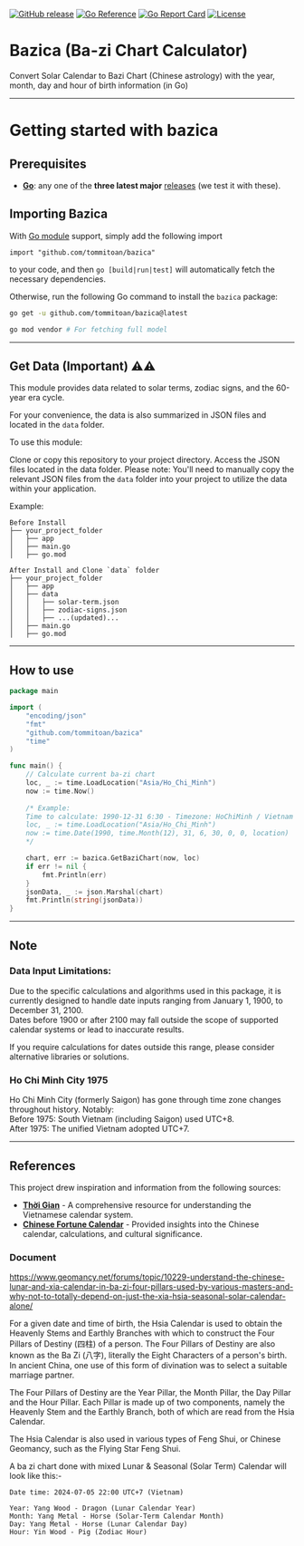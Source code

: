 [![GitHub release](https://img.shields.io/github/tag/tommitoan/bazica.svg?label=latest)](https://github.com/tommitoan/bazica/releases)
[![Go Reference](https://pkg.go.dev/badge/github.com/tommitoan/bazica.svg)](https://pkg.go.dev/github.com/tommitoan/bazica)
[![Go Report Card](https://goreportcard.com/badge/github.com/tommitoan/bazica)](https://goreportcard.com/report/github.com/tommitoan/bazica)
[![License](https://img.shields.io/badge/license-MIT-cyan)](https://github.com/tommitoan/bazica/blob/master/LICENSE)

# Bazica (Ba-zi Chart Calculator) 
Convert Solar Calendar to Bazi Chart (Chinese astrology) with the year, month, day and hour of birth information (in Go)
___
# Getting started with bazica 
## Prerequisites

- **[Go](https://go.dev/)**: any one of the **three latest major** [releases](https://go.dev/doc/devel/release) (we test it with these).

## Importing Bazica

With [Go module](https://github.com/golang/go/wiki/Modules) support, simply add the following import

```
import "github.com/tommitoan/bazica"
```

to your code, and then `go [build|run|test]` will automatically fetch the necessary dependencies.

Otherwise, run the following Go command to install the `bazica` package:

```sh
go get -u github.com/tommitoan/bazica@latest

go mod vendor # For fetching full model
```

___
## Get Data (Important) ⚠️⚠️

This module provides data related to solar terms, zodiac signs, and the 60-year era cycle.

For your convenience, the data is also summarized in JSON files and located in the `data` folder.

To use this module:

Clone or copy this repository to your project directory.
Access the JSON files located in the data folder.
Please note: You'll need to manually copy the relevant JSON files from the `data` folder into your project to utilize the data within your application.

Example:
```
Before Install              
├── your_project_folder
│   ├── app
│   ├── main.go
│   ├── go.mod

After Install and Clone `data` folder
├── your_project_folder
│   ├── app
│   ├── data
│   │   ├── solar-term.json
│   │   ├── zodiac-signs.json
│   │   ├── ...(updated)...
│   ├── main.go
│   ├── go.mod
```

___
## How to use

```go
package main

import (
	"encoding/json"
	"fmt"
	"github.com/tommitoan/bazica"
	"time"
)

func main() {
	// Calculate current ba-zi chart
	loc, _ := time.LoadLocation("Asia/Ho_Chi_Minh")
	now := time.Now() 
	
	/* Example: 
	Time to calculate: 1990-12-31 6:30 - Timezone: HoChiMinh / Vietnam
	loc, _ := time.LoadLocation("Asia/Ho_Chi_Minh")
	now := time.Date(1990, time.Month(12), 31, 6, 30, 0, 0, location)
	*/

	chart, err := bazica.GetBaziChart(now, loc)
	if err != nil {
		fmt.Println(err)
	}
	jsonData, _ := json.Marshal(chart)
	fmt.Println(string(jsonData))
}
```
___
## Note
### Data Input Limitations:
Due to the specific calculations and algorithms used in this package, it is currently designed to handle date inputs ranging from January 1, 1900, to December 31, 2100.   
Dates before 1900 or after 2100 may fall outside the scope of supported calendar systems or lead to inaccurate results.

If you require calculations for dates outside this range, please consider alternative libraries or solutions.

###  Ho Chi Minh City 1975
Ho Chi Minh City (formerly Saigon) has gone through time zone changes throughout history. Notably:  
Before 1975: South Vietnam (including Saigon) used UTC+8.  
After 1975: The unified Vietnam adopted UTC+7.

___
## References

This project drew inspiration and information from the following sources:

* **[Thời Gian](https://www.thoigian.com.vn/)** - A comprehensive resource for understanding the Vietnamese calendar system.
* **[Chinese Fortune Calendar](https://www.chinesefortunecalendar.com/)** - Provided insights into the Chinese calendar, calculations, and cultural significance.



### Document
https://www.geomancy.net/forums/topic/10229-understand-the-chinese-lunar-and-xia-calendar-in-ba-zi-four-pillars-used-by-various-masters-and-why-not-to-totally-depend-on-just-the-xia-hsia-seasonal-solar-calendar-alone/

For a given date and time of birth, the Hsia Calendar is used to obtain the Heavenly Stems and Earthly Branches with which to construct the Four Pillars of Destiny (四柱) of a person. 
The Four Pillars of Destiny are also known as the Ba Zi (八字), literally the Eight Characters of a person's birth. 
In ancient China, one use of this form of divination was to select a suitable marriage partner.

The Four Pillars of Destiny are the Year Pillar, the Month Pillar, the Day Pillar and the Hour Pillar. 
Each Pillar is made up of two components, namely the Heavenly Stem and the Earthly Branch, both of which are read from the Hsia Calendar.

The Hsia Calendar is also used in various types of Feng Shui, or Chinese Geomancy, such as the Flying Star Feng Shui.

A ba zi chart done with mixed Lunar & Seasonal (Solar Term) Calendar will look like this:- 

```
Date time: 2024-07-05 22:00 UTC+7 (Vietnam)  

Year: Yang Wood - Dragon (Lunar Calendar Year)  
Month: Yang Metal - Horse (Solar-Term Calendar Month)  
Day: Yang Metal - Horse (Lunar Calendar Day)   
Hour: Yin Wood - Pig (Zodiac Hour)
```


